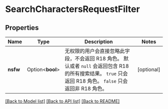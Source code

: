 # SearchCharactersRequestFilter

## Properties

Name | Type | Description | Notes
------------ | ------------- | ------------- | -------------
**nsfw** | Option<**bool**> | 无权限的用户会直接忽略此字段，不会返回 R18 角色。  默认或者 `null` 会返回包含 R18 的所有搜索结果。  `true` 只会返回 R18 角色。  `false` 只会返回非 R18 角色。  | [optional]

[[Back to Model list]](../README.md#documentation-for-models) [[Back to API list]](../README.md#documentation-for-api-endpoints) [[Back to README]](../README.md)


